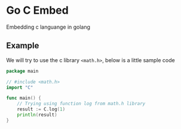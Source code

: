 # Go C Embed

Embedding c languange in golang

## Example
We will try to use the c library `<math.h>`, below is a little sample code

```go
package main

// #include <math.h>
import "C"

func main() {
    // Trying using function log from math.h library
    result := C.log(1)
    println(result)
}
```
